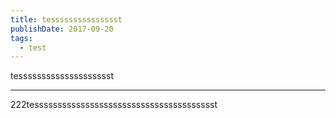 ```yaml
---
title: tessssssssssssssst
publishDate: 2017-09-20
tags:
  - test
---
```


tesssssssssssssssssssst

---

222tessssssssssssssssssssssssssssssssssssssst
